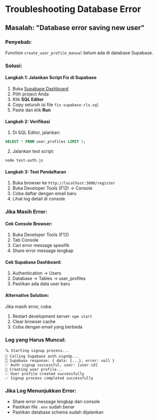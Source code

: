 # Troubleshooting Database Error

## Masalah: "Database error saving new user"

### Penyebab:
Function `create_user_profile_manual` belum ada di database Supabase.

### Solusi:

#### Langkah 1: Jalankan Script Fix di Supabase
1. Buka [Supabase Dashboard](https://supabase.com)
2. Pilih project Anda
3. Klik **SQL Editor**
4. Copy seluruh isi file `fix-supabase-rls.sql`
5. Paste dan klik **Run**

#### Langkah 2: Verifikasi
1. Di SQL Editor, jalankan:
```sql
SELECT * FROM user_profiles LIMIT 5;
```

2. Jalankan test script:
```bash
node test-auth.js
```

#### Langkah 3: Test Pendaftaran
1. Buka browser ke `http://localhost:3000/register`
2. Buka Developer Tools (F12) → Console
3. Coba daftar dengan email baru
4. Lihat log detail di console

### Jika Masih Error:

#### Cek Console Browser:
1. Buka Developer Tools (F12)
2. Tab Console
3. Cari error message spesifik
4. Share error message lengkap

#### Cek Supabase Dashboard:
1. Authentication → Users
2. Database → Tables → user_profiles
3. Pastikan ada data user baru

#### Alternative Solution:
Jika masih error, coba:
1. Restart development server: `npm start`
2. Clear browser cache
3. Coba dengan email yang berbeda

### Log yang Harus Muncul:
```
🔍 Starting signup process...
📡 Calling Supabase auth.signUp...
📡 Supabase response: { data: {...}, error: null }
✅ Auth signup successful, user: [user-id]
📡 Creating user profile...
✅ User profile created successfully
✅ Signup process completed successfully
```

### Jika Log Menunjukkan Error:
- Share error message lengkap dari console
- Pastikan file `.env` sudah benar
- Pastikan database schema sudah dijalankan 